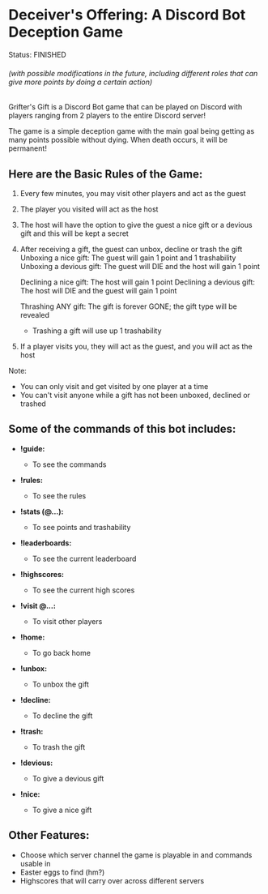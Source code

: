 # Deceiver's Offering: A Discord Bot Deception Game

Status: FINISHED 
###### (with possible modifications in the future, including different roles that can give more points by doing a certain action)

Grifter's Gift is a Discord Bot game that can be played on Discord with players ranging from 2 players to the entire Discord server!

The game is a simple deception game with the main goal being getting as many points possible without dying. When death occurs, it will be permanent!

## Here are the Basic Rules of the Game:
  1. Every few minutes, you may visit other players and act as the guest

  2. The player you visited will act as the host

  3. The host will have the option to give the guest a nice gift or a devious gift and this will be kept a secret

  4. After receiving a gift, the guest can unbox, decline or trash the gift
      Unboxing a nice gift: The guest will gain 1 point and 1 trashability
      Unboxing a devious gift: The guest will DIE and the host will gain 1 point

      Declining a nice gift: The host will gain 1 point
      Declining a devious gift: The host will DIE and the guest will gain 1 point

      Thrashing ANY gift: The gift is forever GONE; the gift type will be revealed 
        - Trashing a gift will use up 1 trashability

  5. If a player visits you, they will act as the guest, and you will act as the host
    
Note:
  - You can only visit and get visited by one player at a time
  - You can't visit anyone while a gift has not been unboxed, declined or trashed

## Some of the commands of this bot includes:
  - **!guide:** 
    - To see the commands
  

  - **!rules:**
    - To see the rules
  

  - **!stats (@...):**
    - To see points and trashability
  

  - **!leaderboards:**
    - To see the current leaderboard
  

  - **!highscores:**
    - To see the current high scores
  

  - **!visit @...:**
    - To visit other players
  

  - **!home:**
    - To go back home
  

  - **!unbox:**
    - To unbox the gift
  

  - **!decline:**
    - To decline the gift
  

  - **!trash:**
    - To trash the gift
  

  - **!devious:**
    - To give a devious gift
  

  - **!nice:**
    - To give a nice gift


## Other Features:
 - Choose which server channel the game is playable in and commands usable in
 - Easter eggs to find (hm?)
 - Highscores that will carry over across different servers

